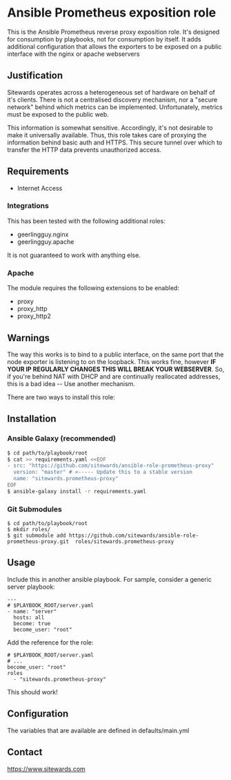 # Ansible Prometheus exposition role

This is the Ansible Prometheus reverse proxy exposition role. It's designed for consumption by playbooks, not for
consumption by itself. It adds additional configuration that allows the exporters to be exposed on a public interface
with the nginx or apache webservers

## Justification

Sitewards operates across a heterogeneous set of hardware on behalf of it's clients. There is not a centralised discovery
mechanism, nor a "secure network" behind which metrics can be implemented. Unfortunately, metrics must be exposed
to the public web.

This information is somewhat sensitive. Accordingly, it's not desirable to make it universally available. Thus, this role
takes care of proxying the information behind basic auth and HTTPS. This secure tunnel over which to transfer the HTTP
data prevents unauthorized access.

## Requirements

- Internet Access

### Integrations

This has been tested with the following additional roles:

- geerlingguy.nginx
- geerlingguy.apache

It is not guaranteed to work with anything else.

### Apache

The module requires the following extensions to be enabled:

- proxy
- proxy_http
- proxy_http2

## Warnings

The way this works is to bind to a public interface, on the same port that the node exporter is listening to on the
loopback. This works fine, however **IF YOUR IP REGULARLY CHANGES THIS WILL BREAK YOUR WEBSERVER**. So, if you're
behind NAT with DHCP and are continually reallocated addresses, this is a bad idea -- Use another mechanism.


There are two ways to install this role:

## Installation

### Ansible Galaxy (recommended)

```bash
$ cd path/to/playbook/root
$ cat >> requirements.yaml <<EOF
- src: "https://github.com/sitewards/ansible-role-prometheus-proxy"
  version: "master" # <----- Update this to a stable version
  name: "sitewards.prometheus-proxy"
EOF
$ ansible-galaxy install -r requirements.yaml
```

### Git Submodules

```
$ cd path/to/playbook/root
$ mkdir roles/
$ git submodule add https://github.com/sitewards/ansible-role-prometheus-proxy.git  roles/sitewards.prometheus-proxy
```

## Usage

Include this in another ansible playbook. For sample, consider a generic server playbook:

```
---
# $PLAYBOOK_ROOT/server.yaml
- name: "server"
  hosts: all
  become: true
  become_user: "root"
```

Add the reference for the role:

```
# $PLAYBOOK_ROOT/server.yaml
# ...
become_user: "root"
roles
  - "sitewards.prometheus-proxy"
```

This should work!

## Configuration

The variables that are available are defined in defaults/main.yml

## Contact

https://www.sitewards.com
